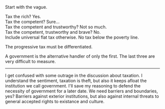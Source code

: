 <link type=“text/css” href="../css/dark_theme.css" rel="stylesheet" />

Start with the vague.

Tax the rich? Yes.  
Tax the competent? Sure...  
Tax the competent and trustworthy? Not so much.  
Tax the competent, trustworthy and brave? No.  
Include universal flat tax otherwise. No tax below the poverty line.

The progressive tax must be differentiated.

A government is the alternative handler of only the first.
The last three are very difficult to measure.
___

I get confused with some outrage in the discussion about taxation. I understand the sentiment, taxation is theft, but also it keeps afloat the institution we call government. I'll save my reasoning to defend the necessity of government for a later date. We need barriers and boundaries, yes? Barriers against exterior institutions, but also against internal threats to general accepted rights to existance and culture.
